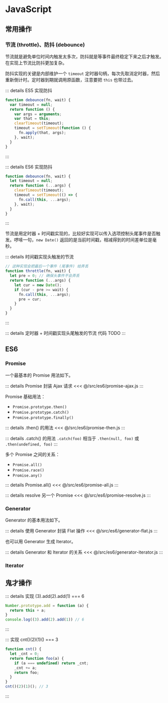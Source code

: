 # JavaScript
## 常用操作
### 节流 (throttle)、防抖 (debounce)
节流就是避免单位时间内触发太多次，防抖就是等事件最终稳定下来之后才触发。在实现上节流比防抖更加复杂。

防抖实现的关键是内部维护一个 `timeout` 定时器句柄，每次先取消定时器，然后重新倒计时。定时器到期就调用原函数，注意要把 `this` 也带过去。

::: details ES5 实现防抖
```javascript
function debounce(fn, wait) {
  var timeout = null;
  return function () {
    var args = arguments;
    var that = this;
    clearTimeout(timeout);
    timeout = setTimeout(function () {
      fn.apply(that, args);
    }, wait);
  }
}
```
:::

::: details ES6 实现防抖
```javascript
function debounce(fn, wait) {
  let timeout = null;
  return function (...args) {
    clearTimeout(timeout);
    timeout = setTimeout(() => {
      fn.call(this, ...args);
    }, wait);
  }
}
```
:::

节流是用定时器 + 时间戳实现的，比较好实现可以传入选项控制头尾事件是否触发。啰嗦一句，`new Date()` 返回的是当前时间戳，相减得到的时间差单位是毫秒。

::: details 时间戳实现头触发的节流
```javascript
// 这种实现会把最后一个事件 (尾事件) 给弄丢
function throttle(fn, wait) {
  let pre = 0; // 确保头事件不会弄丢
  return function (...args) {
    let cur = new Date();
    if (cur - pre >= wait) {
      fn.call(this, ...args);
      pre = cur;
    }
  }
}
```
:::

::: details 定时器 + 时间戳实现头尾触发的节流
代码 TODO
:::

## ES6
### Promise
一个最基本的 Promise 用法如下。

::: details Promise 封装 Ajax 请求
<<< @/src/es6/promise-ajax.js
:::

Promise 基础用法：
- `Promise.prototype.then()`
- `Promise.prototype.catch()`
- `Promise.prototype.finally()`

::: details .then() 的用法
<<< @/src/es6/promise-then.js
:::

::: details .catch() 的用法
`.catch(foo)` 相当于 `.then(null, foo)` 或 `.then(undefined, foo)`
:::

多个 Promise 之间的关系：
- `Promise.all()`
- `Promise.race()`
- `Promise.any()`

::: details Promise.all()
<<< @/src/es6/promise-all.js
:::

::: details resolve 另一个 Promise
<<< @/src/es6/promise-resolve.js
:::

### Generator
Generator 的基本用法如下。

::: details 使用 Generator 封装 Flat 操作
<<< @/src/es6/generator-flat.js
:::

也可以用 Generator 生成 Iterator。

::: details Generator 和 Iterator 的关系
<<< @/src/es6/generator-iterator.js
:::

### Iterator

## 鬼才操作

::: details 实现 (3).add(2).add(1) === 6
```javascript
Number.prototype.add = function (a) {
  return this + a;
}
console.log((3).add(2).add(1)) // 6
```
:::

::: 实现 cnt()(2)(1)() === 3
```javascript
function cnt() {
  let _cnt = 0;
  return function foo(a) {
    if (a === undefined) return _cnt;
    _cnt += a;
    return foo;
  }
}
cnt()(2)(1)(); // 3
```
:::

